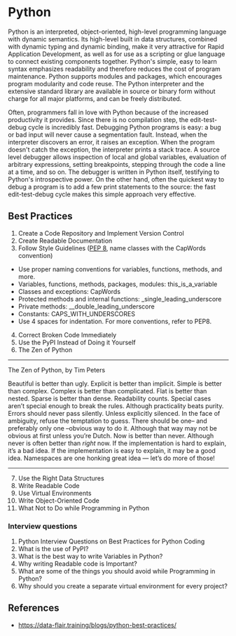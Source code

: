 # Python

Python is an interpreted, object-oriented, high-level programming language with dynamic semantics. Its high-level built in data structures, combined with dynamic typing and dynamic binding, make it very attractive for Rapid Application Development, as well as for use as a scripting or glue language to connect existing components together. Python's simple, easy to learn syntax emphasizes readability and therefore reduces the cost of program maintenance. Python supports modules and packages, which encourages program modularity and code reuse. The Python interpreter and the extensive standard library are available in source or binary form without charge for all major platforms, and can be freely distributed.

Often, programmers fall in love with Python because of the increased productivity it provides. Since there is no compilation step, the edit-test-debug cycle is incredibly fast. Debugging Python programs is easy: a bug or bad input will never cause a segmentation fault. Instead, when the interpreter discovers an error, it raises an exception. When the program doesn't catch the exception, the interpreter prints a stack trace. A source level debugger allows inspection of local and global variables, evaluation of arbitrary expressions, setting breakpoints, stepping through the code a line at a time, and so on. The debugger is written in Python itself, testifying to Python's introspective power. On the other hand, often the quickest way to debug a program is to add a few print statements to the source: the fast edit-test-debug cycle makes this simple approach very effective.

## Best Practices

1. Create a Code Repository and Implement Version Control
2. Create Readable Documentation
3. Follow Style Guidelines ([PEP 8](https://peps.python.org/pep-0008/), name classes with the CapWords convention)
  - Use proper naming conventions for variables, functions, methods, and more.
  - Variables, functions, methods, packages, modules: this_is_a_variable
  - Classes and exceptions: CapWords
  - Protected methods and internal functions: _single_leading_underscore
  - Private methods: __double_leading_underscore
  - Constants: CAPS_WITH_UNDERSCORES
  - Use 4 spaces for indentation. For more conventions, refer to PEP8. 
4. Correct Broken Code Immediately
5. Use the PyPI Instead of Doing it Yourself
6. The Zen of Python

***
The Zen of Python, by Tim Peters

Beautiful is better than ugly.
Explicit is better than implicit.
Simple is better than complex.
Complex is better than complicated.
Flat is better than nested.
Sparse is better than dense.
Readability counts.
Special cases aren’t special enough to break the rules.
Although practicality beats purity.
Errors should never pass silently.
Unless explicitly silenced.
In the face of ambiguity, refuse the temptation to guess.
There should be one– and preferably only one –obvious way to do it.
Although that way may not be obvious at first unless you’re Dutch.
Now is better than never.
Although never is often better than *right* now.
If the implementation is hard to explain, it’s a bad idea.
If the implementation is easy to explain, it may be a good idea.
Namespaces are one honking great idea — let’s do more of those!
***

7. Use the Right Data Structures
8. Write Readable Code
9. Use Virtual Environments
10. Write Object-Oriented Code
11. What Not to Do while Programming in Python

### Interview questions

1. Python Interview Questions on Best Practices for Python Coding
2. What is the use of PyPI?
3. What is the best way to write Variables in Python?
4. Why writing Readable code is Important?
5. What are some of the things you should avoid while Programming in Python?
6. Why should you create a separate virtual environment for every project?

## References

- https://data-flair.training/blogs/python-best-practices/
